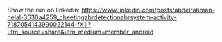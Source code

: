 Show the run on linkedin: 
https://www.linkedin.com/posts/abdelrahman-helal-3630a4259_cheetingabrdetectionabrsystem-activity-7187054143990022144-fX1l?utm_source=share&utm_medium=member_android
